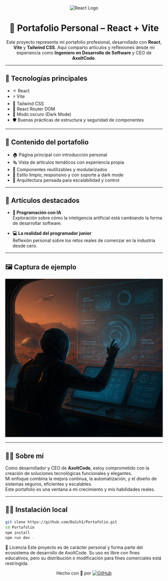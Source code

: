 <div align="center">
  <img src="https://upload.wikimedia.org/wikipedia/commons/a/a7/React-icon.svg" width="100" alt="React Logo" />
  
  <h1>🧠 Portafolio Personal – React + Vite</h1>
  <p>Este proyecto representa mi portafolio profesional, desarrollado con <strong>React</strong>, <strong>Vite</strong> y <strong>Tailwind CSS</strong>. Aquí comparto artículos y reflexiones desde mi experiencia como <strong>Ingeniero en Desarrollo de Software</strong> y CEO de <strong>AxoltCode</strong>.</p>
</div>

---

## 🚀 Tecnologías principales

- ⚛️ React
- ⚡ Vite
- 🎨 Tailwind CSS
- 🧭 React Router DOM
- 🌙 Modo oscuro (Dark Mode)
- 🛡️ Buenas prácticas de estructura y seguridad de componentes

---

## 📂 Contenido del portafolio

- 🏠 Página principal con introducción personal
- 🗞️ Vista de artículos temáticos con experiencia propia
- 🧩 Componentes reutilizables y modularizados
- 🎨 Estilo limpio, responsivo y con soporte a dark mode
- 🔐 Arquitectura pensada para escalabilidad y control

---

## 📝 Artículos destacados

- **🧠 Programación con IA**  
  Exploración sobre cómo la inteligencia artificial está cambiando la forma de desarrollar software.

- **💻 La realidad del programador junior**  
  Reflexión personal sobre los retos reales de comenzar en la industria desde cero.

---

## 🖼️ Captura de ejemplo

<div align="center">
  <img src="public/img/dis.png" alt="Vista previa del portafolio" width="600" />
</div>

---

## 👨‍💼 Sobre mí

Como desarrollador y CEO de **AxoltCode**, estoy comprometido con la creación de soluciones tecnológicas funcionales y elegantes.  
Mi enfoque combina la mejora continua, la automatización, y el diseño de sistemas seguros, eficientes y escalables.  
Este portafolio es una ventana a mi crecimiento y mis habilidades reales.

---

## 👨‍💻 Instalación local

```bash
git clone https://github.com/Da1ch1/Portafolio.git
cd Portafolio
npm install
npm run dev -
```
📄 Licencia
Este proyecto es de carácter personal y forma parte del ecosistema de desarrollo de AxoltCode.
Su uso es libre con fines educativos, pero su distribución o modificación para fines comerciales está restringida.

<div align="center"> Hecho con 💙 por <a href="https://github.com/Da1ch1" target="_blank"> <img src="https://img.shields.io/badge/-@Da1ch1-181717?style=flat-square&logo=github&logoColor=white" alt="GitHub" /> </a> </div> 

